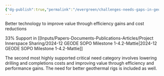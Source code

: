 ```yaml
---
{"dg-publish":true,"permalink":"/evergreen/challenges-needs-gaps-in-geothermal/categories/lower-drilling-and-completions-costs/","tags":["need_category"]}
---
```


Better technology to improve value through efficiency gains and cost reductions

33% Support in [[Inputs/Papers-Documents-Publications-Articles/Project Innerspace Sharing/2024-12 GEODE SOPO Milestone 1-4.2-Mattie\|2024-12 GEODE SOPO Milestone 1-4.2-Mattie]]

The second most highly supported critical need category involves lowering drilling and completions costs and improving value through efficiency and performance gains. The need for better geothermal rigs is included as well.